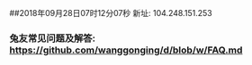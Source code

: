 ##2018年09月28日07时12分07秒 新址: 104.248.151.253
### 兔友常见问题及解答: https://github.com/wanggonging/d/blob/w/FAQ.md
